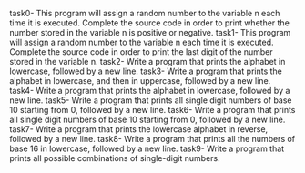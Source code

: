 task0- This program will assign a random number to the variable n each time it is executed. Complete the source code in order to print whether the number stored in the variable n is positive or negative.
task1- This program will assign a random number to the variable n each time it is executed. Complete the source code in order to print the last digit of the number stored in the variable n.
task2- Write a program that prints the alphabet in lowercase, followed by a new line.
task3- Write a program that prints the alphabet in lowercase, and then in uppercase, followed by a new line.
task4- Write a program that prints the alphabet in lowercase, followed by a new line.
task5- Write a program that prints all single digit numbers of base 10 starting from 0, followed by a new line.
task6- Write a program that prints all single digit numbers of base 10 starting from 0, followed by a new line.
task7- Write a program that prints the lowercase alphabet in reverse, followed by a new line.
task8- Write a program that prints all the numbers of base 16 in lowercase, followed by a new line.
task9- Write a program that prints all possible combinations of single-digit numbers.
